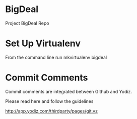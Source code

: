 BigDeal
=======

Project BigDeal Repo


Set Up Virtualenv
=================


From the command line run mkvirtualenv bigdeal


Commit Comments
===============

Commit comments are integrated between Github and Yodiz. 

Please read here and follow the guidelines

http://app.yodiz.com/thirdparty/pages/git.vz

